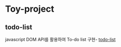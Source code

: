 # Toy-project

## todo-list
javascript DOM API를 활용하여 To-do list 구현- <a href="https://github.com/ChyunKim/Toy-project/tree/main/todo-list" target="_blank">todo-list</a>
